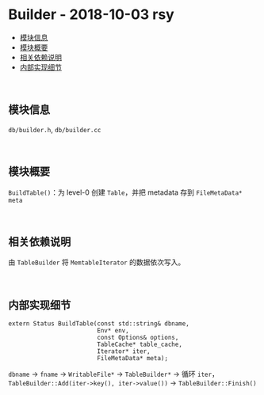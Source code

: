 # Builder - 2018-10-03 rsy

- [模块信息](#module_info)
- [模块概要](#module_in_brief)
- [相关依赖说明](#dependency_specification)
- [内部实现细节](#inner_detail)


&nbsp;   
<a id="module_info"></a>
## 模块信息

`db/builder.h`, `db/builder.cc`


&nbsp;   
<a id="module_in_brief"></a>
## 模块概要

`BuildTable()`：为 level-0 创建 `Table`，并把 metadata 存到 `FileMetaData* meta`


&nbsp;   
<a id="dependency_specification"></a>
## 相关依赖说明

由 `TableBuilder` 将 `MemtableIterator` 的数据依次写入。


&nbsp;   
<a id="inner_detail"></a>
## 内部实现细节

    extern Status BuildTable(const std::string& dbname,
                             Env* env,
                             const Options& options,
                             TableCache* table_cache,
                             Iterator* iter,
                             FileMetaData* meta);

`dbname` -> `fname` -> `WritableFile*` -> `TableBuilder*` -> 循环 `iter`，`TableBuilder::Add(iter->key(), iter->value())` -> `TableBuilder::Finish()`
